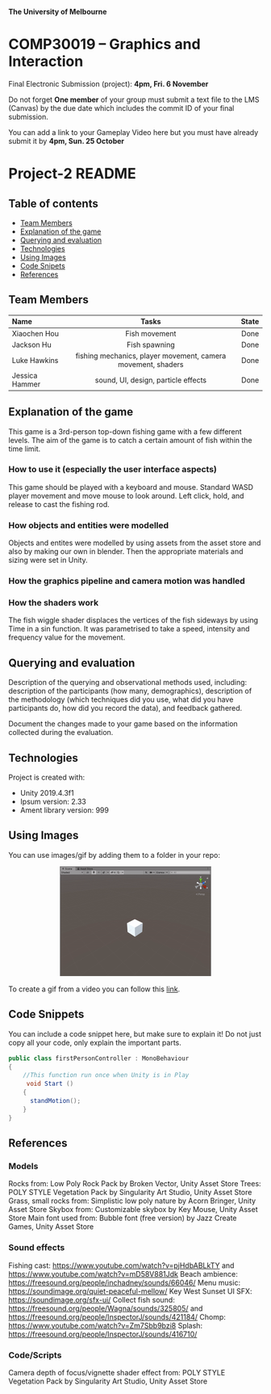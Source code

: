 **The University of Melbourne**
# COMP30019 – Graphics and Interaction

Final Electronic Submission (project): **4pm, Fri. 6 November**

Do not forget **One member** of your group must submit a text file to the LMS (Canvas) by the due date which includes the commit ID of your final submission.

You can add a link to your Gameplay Video here but you must have already submit it by **4pm, Sun. 25 October**

# Project-2 README

## Table of contents
* [Team Members](#team-members)
* [Explanation of the game](#explanation-of-the-game)
* [Querying and evaluation](#querying-and-evaluation)
* [Technologies](#technologies)
* [Using Images](#using-images)
* [Code Snipets ](#code-snippets)
* [References](#references)

## Team Members

| Name | Tasks | State |
| :---         |     :---:      |          ---: |
| Xiaochen Hou    | Fish movement      |  Done |
| Jackson Hu    | Fish spawning      |  Done |
| Luke Hawkins    | fishing mechanics, player movement, camera movement, shaders      |  Done |
| Jessica Hammer  | sound, UI, design, particle effects     |  Done |

## Explanation of the game
This game is a 3rd-person top-down fishing game with a few different levels. The aim of the game is to catch a certain amount of fish within the time limit.

### How to use it (especially the user interface aspects)
This game should be played with a keyboard and mouse. Standard WASD player movement and move mouse to look around. Left click, hold, and release to cast the fishing rod.

### How objects and entities were modelled
Objects and entites were modelled by using assets from the asset store and also by making our own in blender. Then the appropriate materials and sizing were set in Unity. 

### How the graphics pipeline and camera motion was handled

### How the shaders work
The fish wiggle shader displaces the vertices of the fish sideways by using Time in a sin function. It was parametrised to take a speed, intensity and frequency value for the movement.

## Querying and evaluation
Description of the querying and observational methods used, including: description of the participants (how many, demographics), description of the methodology (which techniques did you use, what did you have participants do, how did you record the data), and feedback gathered.

Document the changes made to your game based on the information collected during the evaluation.
	
## Technologies
Project is created with:
* Unity 2019.4.3f1
* Ipsum version: 2.33
* Ament library version: 999

## Using Images

You can use images/gif by adding them to a folder in your repo:

<p align="center">
  <img src="Gifs/Q1-1.gif"  width="300" >
</p>

To create a gif from a video you can follow this [link](https://ezgif.com/video-to-gif/ezgif-6-55f4b3b086d4.mov).

## Code Snippets 

You can include a code snippet here, but make sure to explain it! 
Do not just copy all your code, only explain the important parts.

```c#
public class firstPersonController : MonoBehaviour
{
    //This function run once when Unity is in Play
     void Start ()
    {
      standMotion();
    }
}
```
## References

### Models
Rocks from: Low Poly Rock Pack by Broken Vector, Unity Asset Store
Trees: POLY STYLE Vegetation Pack by Singularity Art Studio, Unity Asset Store
Grass, small rocks from: Simplistic low poly nature by Acorn Bringer, Unity Asset Store
Skybox from: Customizable skybox by Key Mouse, Unity Asset Store
Main font used from: Bubble font (free version) by Jazz Create Games, Unity Asset Store

### Sound effects
Fishing cast: https://www.youtube.com/watch?v=pjHdbABLkTY 
	and https://www.youtube.com/watch?v=mD58V881Jdk
Beach ambience: https://freesound.org/people/inchadney/sounds/66046/
Menu music: https://soundimage.org/quiet-peaceful-mellow/ Key West Sunset
UI SFX: https://soundimage.org/sfx-ui/
Collect fish sound: https://freesound.org/people/Wagna/sounds/325805/ 
	and https://freesound.org/people/InspectorJ/sounds/421184/
Chomp: https://www.youtube.com/watch?v=Zm7Sbb9bzi8
Splash: https://freesound.org/people/InspectorJ/sounds/416710/

### Code/Scripts
Camera depth of focus/vignette shader effect from: POLY STYLE Vegetation Pack by Singularity Art Studio, Unity Asset Store


